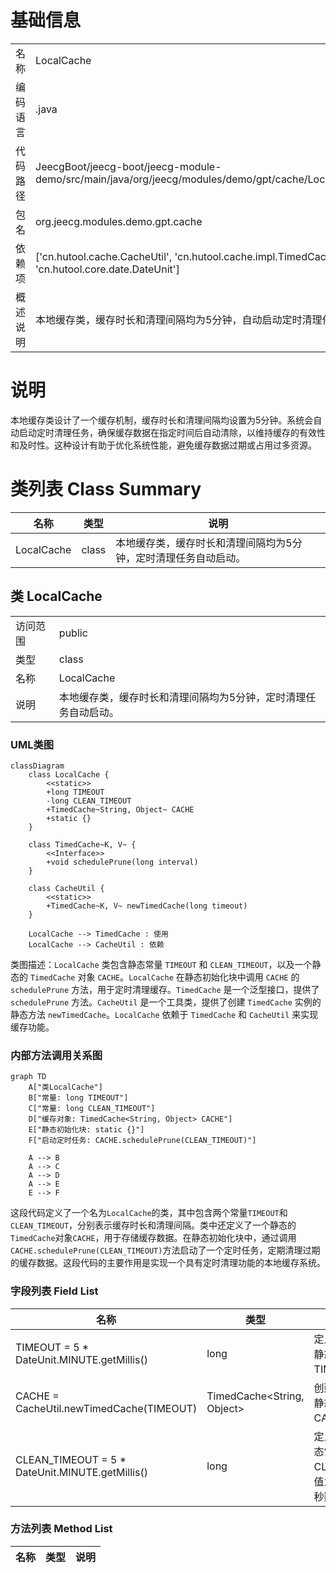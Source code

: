 # 基础信息

|      |      |
|------|------|
| 名称 | LocalCache |
| 编码语言 | .java |
| 代码路径 | JeecgBoot/jeecg-boot/jeecg-module-demo/src/main/java/org/jeecg/modules/demo/gpt/cache/LocalCache.java |
| 包名 | org.jeecg.modules.demo.gpt.cache |
| 依赖项 | ['cn.hutool.cache.CacheUtil', 'cn.hutool.cache.impl.TimedCache', 'cn.hutool.core.date.DateUnit'] |
| 概述说明 | 本地缓存类，缓存时长和清理间隔均为5分钟，自动启动定时清理任务。 |

# 说明

本地缓存类设计了一个缓存机制，缓存时长和清理间隔均设置为5分钟。系统会自动启动定时清理任务，确保缓存数据在指定时间后自动清除，以维持缓存的有效性和及时性。这种设计有助于优化系统性能，避免缓存数据过期或占用过多资源。

# 类列表 Class Summary

| 名称   | 类型  | 说明 |
|-------|------|-------------|
| LocalCache | class | 本地缓存类，缓存时长和清理间隔均为5分钟，定时清理任务自动启动。 |



## 类 LocalCache

|      |      |
|------|------|
| 访问范围 | public |
| 类型 | class |
| 名称 | LocalCache |
| 说明 | 本地缓存类，缓存时长和清理间隔均为5分钟，定时清理任务自动启动。 |


### UML类图

```mermaid
classDiagram
    class LocalCache {
        <<static>>
        +long TIMEOUT
        -long CLEAN_TIMEOUT
        +TimedCache~String, Object~ CACHE
        +static {}
    }

    class TimedCache~K, V~ {
        <<Interface>>
        +void schedulePrune(long interval)
    }

    class CacheUtil {
        <<static>>
        +TimedCache~K, V~ newTimedCache(long timeout)
    }

    LocalCache --> TimedCache : 使用
    LocalCache --> CacheUtil : 依赖
```

类图描述：`LocalCache` 类包含静态常量 `TIMEOUT` 和 `CLEAN_TIMEOUT`，以及一个静态的 `TimedCache` 对象 `CACHE`。`LocalCache` 在静态初始化块中调用 `CACHE` 的 `schedulePrune` 方法，用于定时清理缓存。`TimedCache` 是一个泛型接口，提供了 `schedulePrune` 方法。`CacheUtil` 是一个工具类，提供了创建 `TimedCache` 实例的静态方法 `newTimedCache`。`LocalCache` 依赖于 `TimedCache` 和 `CacheUtil` 来实现缓存功能。


### 内部方法调用关系图

```mermaid
graph TD
    A["类LocalCache"]
    B["常量: long TIMEOUT"]
    C["常量: long CLEAN_TIMEOUT"]
    D["缓存对象: TimedCache<String, Object> CACHE"]
    E["静态初始化块: static {}"]
    F["启动定时任务: CACHE.schedulePrune(CLEAN_TIMEOUT)"]

    A --> B
    A --> C
    A --> D
    A --> E
    E --> F
```

这段代码定义了一个名为`LocalCache`的类，其中包含两个常量`TIMEOUT`和`CLEAN_TIMEOUT`，分别表示缓存时长和清理间隔。类中还定义了一个静态的`TimedCache`对象`CACHE`，用于存储缓存数据。在静态初始化块中，通过调用`CACHE.schedulePrune(CLEAN_TIMEOUT)`方法启动了一个定时任务，定期清理过期的缓存数据。这段代码的主要作用是实现一个具有定时清理功能的本地缓存系统。

### 字段列表 Field List

| 名称  | 类型  | 说明 |
|-------|-------|------|
| TIMEOUT = 5 * DateUnit.MINUTE.getMillis() | long | 定义了5分钟超时的静态常量TIMEOUT。 |
| CACHE = CacheUtil.newTimedCache(TIMEOUT) | TimedCache<String, Object> | 创建具有超时功能的静态缓存对象CACHE。 |
| CLEAN_TIMEOUT = 5 * DateUnit.MINUTE.getMillis() | long | 定义了一个私有的静态常量CLEAN_TIMEOUT，值为5分钟对应的毫秒数。 |

### 方法列表 Method List

| 名称  | 类型  | 说明 |
|-------|-------|------|




